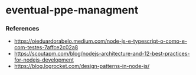 # eventual-ppe-managment


### References

* https://oieduardorabelo.medium.com/node-js-e-typescript-o-como-e-com-testes-7affce2c02a8
* https://scoutapm.com/blog/nodejs-architecture-and-12-best-practices-for-nodejs-development
* https://blog.logrocket.com/design-patterns-in-node-js/
